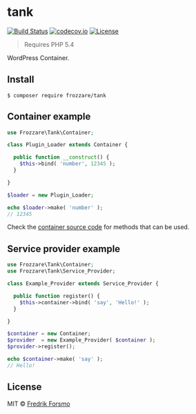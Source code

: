 # tank

[![Build Status](https://travis-ci.org/frozzare/wp-tank.svg?branch=master)](https://travis-ci.org/frozzare/wp-tank)  [![codecov.io](http://codecov.io/github/frozzare/wp-tank/coverage.svg?branch=master)](http://codecov.io/github/frozzare/wp-tank?branch=master)
[![License](https://img.shields.io/packagist/l/frozzare/tank.svg)](https://packagist.org/packages/frozzare/tank)

> Requires PHP 5.4

WordPress Container.

## Install

```
$ composer require frozzare/tank
```

## Container example

```php
use Frozzare\Tank\Container;

class Plugin_Loader extends Container {

  public function __construct() {
    $this->bind( 'number', 12345 );
  }

}

$loader = new Plugin_Loader;

echo $loader->make( 'number' );
// 12345
```

Check the [container source code](https://github.com/frozzare/tank/blob/master/src/class-container.php) for methods that can be used.

## Service provider example

```php
use Frozzare\Tank\Container;
use Frozzare\Tank\Service_Provider;

class Example_Provider extends Service_Provider {

  public function register() {
    $this->container->bind( 'say', 'Hello!' );
  }

}

$container = new Container;
$provider  = new Example_Provider( $container );
$provider->register();

echo $container->make( 'say' );
// Hello!
```

## License

MIT © [Fredrik Forsmo](https://github.com/frozzare)
